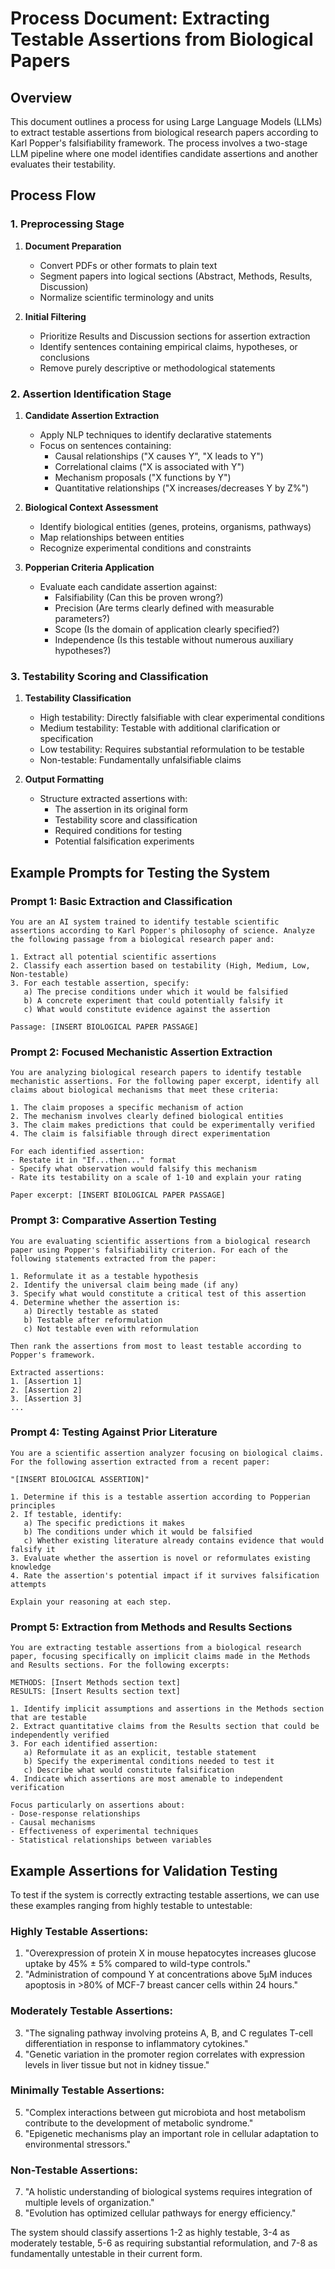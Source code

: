 # Process Document: Extracting Testable Assertions from Biological Papers

## Overview

This document outlines a process for using Large Language Models (LLMs) to extract testable assertions from biological research papers according to Karl Popper's falsifiability framework. The process involves a two-stage LLM pipeline where one model identifies candidate assertions and another evaluates their testability.

## Process Flow

### 1. Preprocessing Stage

1. **Document Preparation**
   - Convert PDFs or other formats to plain text
   - Segment papers into logical sections (Abstract, Methods, Results, Discussion)
   - Normalize scientific terminology and units

2. **Initial Filtering**
   - Prioritize Results and Discussion sections for assertion extraction
   - Identify sentences containing empirical claims, hypotheses, or conclusions
   - Remove purely descriptive or methodological statements

### 2. Assertion Identification Stage

1. **Candidate Assertion Extraction**
   - Apply NLP techniques to identify declarative statements
   - Focus on sentences containing:
     * Causal relationships ("X causes Y", "X leads to Y")
     * Correlational claims ("X is associated with Y")
     * Mechanism proposals ("X functions by Y")
     * Quantitative relationships ("X increases/decreases Y by Z%")

2. **Biological Context Assessment**
   - Identify biological entities (genes, proteins, organisms, pathways)
   - Map relationships between entities
   - Recognize experimental conditions and constraints

3. **Popperian Criteria Application**
   - Evaluate each candidate assertion against:
     * Falsifiability (Can this be proven wrong?)
     * Precision (Are terms clearly defined with measurable parameters?)
     * Scope (Is the domain of application clearly specified?)
     * Independence (Is this testable without numerous auxiliary hypotheses?)

### 3. Testability Scoring and Classification

1. **Testability Classification**
   - High testability: Directly falsifiable with clear experimental conditions
   - Medium testability: Testable with additional clarification or specification
   - Low testability: Requires substantial reformulation to be testable
   - Non-testable: Fundamentally unfalsifiable claims

2. **Output Formatting**
   - Structure extracted assertions with:
     * The assertion in its original form
     * Testability score and classification
     * Required conditions for testing
     * Potential falsification experiments

## Example Prompts for Testing the System

### Prompt 1: Basic Extraction and Classification

```
You are an AI system trained to identify testable scientific assertions according to Karl Popper's philosophy of science. Analyze the following passage from a biological research paper and:

1. Extract all potential scientific assertions
2. Classify each assertion based on testability (High, Medium, Low, Non-testable)
3. For each testable assertion, specify:
   a) The precise conditions under which it would be falsified
   b) A concrete experiment that could potentially falsify it
   c) What would constitute evidence against the assertion

Passage: [INSERT BIOLOGICAL PAPER PASSAGE]
```

### Prompt 2: Focused Mechanistic Assertion Extraction

```
You are analyzing biological research papers to identify testable mechanistic assertions. For the following paper excerpt, identify all claims about biological mechanisms that meet these criteria:

1. The claim proposes a specific mechanism of action
2. The mechanism involves clearly defined biological entities
3. The claim makes predictions that could be experimentally verified
4. The claim is falsifiable through direct experimentation

For each identified assertion:
- Restate it in "If...then..." format
- Specify what observation would falsify this mechanism
- Rate its testability on a scale of 1-10 and explain your rating

Paper excerpt: [INSERT BIOLOGICAL PAPER PASSAGE]
```

### Prompt 3: Comparative Assertion Testing

```
You are evaluating scientific assertions from a biological research paper using Popper's falsifiability criterion. For each of the following statements extracted from the paper:

1. Reformulate it as a testable hypothesis
2. Identify the universal claim being made (if any)
3. Specify what would constitute a critical test of this assertion
4. Determine whether the assertion is:
   a) Directly testable as stated
   b) Testable after reformulation
   c) Not testable even with reformulation

Then rank the assertions from most to least testable according to Popper's framework.

Extracted assertions:
1. [Assertion 1]
2. [Assertion 2]
3. [Assertion 3]
...
```

### Prompt 4: Testing Against Prior Literature

```
You are a scientific assertion analyzer focusing on biological claims. For the following assertion extracted from a recent paper:

"[INSERT BIOLOGICAL ASSERTION]"

1. Determine if this is a testable assertion according to Popperian principles
2. If testable, identify:
   a) The specific predictions it makes
   b) The conditions under which it would be falsified
   c) Whether existing literature already contains evidence that would falsify it
3. Evaluate whether the assertion is novel or reformulates existing knowledge
4. Rate the assertion's potential impact if it survives falsification attempts

Explain your reasoning at each step.
```

### Prompt 5: Extraction from Methods and Results Sections

```
You are extracting testable assertions from a biological research paper, focusing specifically on implicit claims made in the Methods and Results sections. For the following excerpts:

METHODS: [Insert Methods section text]
RESULTS: [Insert Results section text]

1. Identify implicit assumptions and assertions in the Methods section that are testable
2. Extract quantitative claims from the Results section that could be independently verified
3. For each identified assertion:
   a) Reformulate it as an explicit, testable statement
   b) Specify the experimental conditions needed to test it
   c) Describe what would constitute falsification
4. Indicate which assertions are most amenable to independent verification

Focus particularly on assertions about:
- Dose-response relationships
- Causal mechanisms
- Effectiveness of experimental techniques
- Statistical relationships between variables
```

## Example Assertions for Validation Testing

To test if the system is correctly extracting testable assertions, we can use these examples ranging from highly testable to untestable:

### Highly Testable Assertions:
1. "Overexpression of protein X in mouse hepatocytes increases glucose uptake by 45% ± 5% compared to wild-type controls."
2. "Administration of compound Y at concentrations above 5μM induces apoptosis in >80% of MCF-7 breast cancer cells within 24 hours."

### Moderately Testable Assertions:
3. "The signaling pathway involving proteins A, B, and C regulates T-cell differentiation in response to inflammatory cytokines."
4. "Genetic variation in the promoter region correlates with expression levels in liver tissue but not in kidney tissue."

### Minimally Testable Assertions:
5. "Complex interactions between gut microbiota and host metabolism contribute to the development of metabolic syndrome."
6. "Epigenetic mechanisms play an important role in cellular adaptation to environmental stressors."

### Non-Testable Assertions:
7. "A holistic understanding of biological systems requires integration of multiple levels of organization."
8. "Evolution has optimized cellular pathways for energy efficiency."

The system should classify assertions 1-2 as highly testable, 3-4 as moderately testable, 5-6 as requiring substantial reformulation, and 7-8 as fundamentally untestable in their current form.

